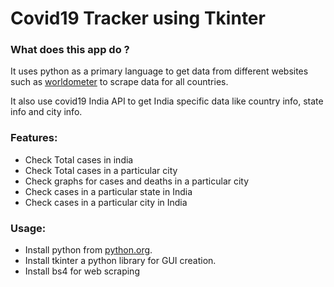 # Covid19 Tracker using Tkinter


### What does this app do ?
It uses python as a primary language to get data from different websites such as [worldometer](https://www.worldometers.info/coronavirus/) to scrape data for all countries.

It also use covid19 India API to get India specific data like country info, state info and city info.
### Features:
- Check Total cases in india
- Check Total cases in a particular city
- Check graphs for cases and deaths in a particular city
- Check cases in a particular state in India 
- Check cases in a particular city in India 

### Usage:
- Install python from [python.org](https://www.python.org/downloads/).
- Install tkinter a python library for GUI creation.
- Install bs4 for web scraping
